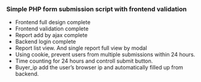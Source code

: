 ### Simple PHP form submission script with frontend validation

- Frontend full design complete
- Frontend validation complete
- Report add by ajax complete
- Backend login complete
- Report list view. And single report full view by modal
- Using cookie, prevent users from multiple submissions within 24 hours.
- Time counting for 24 hours and controll submit button.
- Buyer_ip add the user’s browser ip and automatically filled up from backend.
